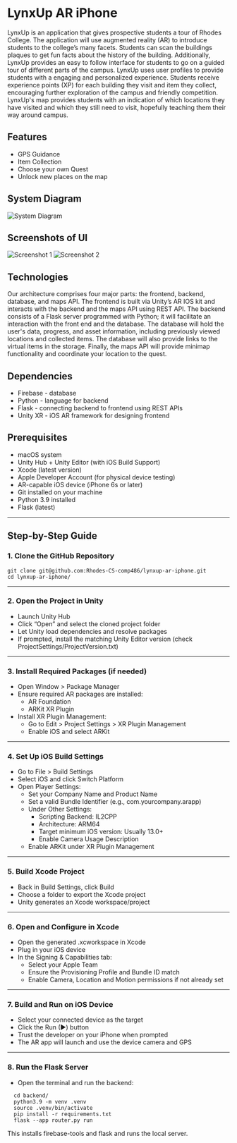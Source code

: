 # LynxUp AR iPhone
LynxUp is an application that gives prospective students a tour of Rhodes College. The application will use augmented reality (AR) to introduce students to the college’s many facets. Students can scan the buildings plaques to get fun facts about the history of the building. Additionally, LynxUp provides an easy to follow interface for students to go on a guided tour of different parts of the campus. LynxUp uses user profiles to provide students with a engaging and personalized experience. Students receive experience points (XP) for each building they visit and item they collect, encouraging further exploration of the campus and friendly competition. LynxUp's map provides students with an indication of which locations they have visited and which they still need to visit, hopefully teaching them their way around campus.


## Features
 -  GPS Guidance
 - Item Collection
 - Choose your own Quest
 - Unlock new places on the map


## System Diagram
![System Diagram](assets/diagram.png)

## Screenshots of UI
![Screenshot 1](assets/screenshot_1.png)
![Screenshot 2](assets/screenshot_2.png)

## Technologies
Our architecture comprises four major parts: the frontend, backend, database, and maps API. The frontend is built via Unity’s AR IOS kit and interacts with the backend and the maps API using REST API. The backend consists of a Flask server programmed with Python; it will facilitate an interaction with the front end and the database. The database will hold the user's data, progress, and asset information, including previously viewed locations and collected items. The database will also provide links to the virtual items in the storage. Finally, the maps API will provide minimap functionality and coordinate your location to the quest.

## Dependencies
- Firebase - database
- Python - language for backend
- Flask - connecting backend to frontend using REST APIs
- Unity XR - iOS AR framework for designing frontend


## Prerequisites
- macOS system  
- Unity Hub + Unity Editor (with iOS Build Support)  
- Xcode (latest version)  
- Apple Developer Account (for physical device testing)  
- AR-capable iOS device (iPhone 6s or later)  
- Git installed on your machine  
- Python 3.9 installed  
- Flask (latest)  

---

## Step-by-Step Guide

### 1. Clone the GitHub Repository
```
git clone git@github.com:Rhodes-CS-comp486/lynxup-ar-iphone.git  
cd lynxup-ar-iphone/
```
---

### 2. Open the Project in Unity
- Launch Unity Hub  
- Click “Open” and select the cloned project folder  
- Let Unity load dependencies and resolve packages  
- If prompted, install the matching Unity Editor version (check ProjectSettings/ProjectVersion.txt)

---

### 3. Install Required Packages (if needed)
- Open Window > Package Manager  
- Ensure required AR packages are installed:  
  - AR Foundation  
  - ARKit XR Plugin  
- Install XR Plugin Management:  
  - Go to Edit > Project Settings > XR Plugin Management  
  - Enable iOS and select ARKit

---

### 4. Set Up iOS Build Settings
- Go to File > Build Settings  
- Select iOS and click Switch Platform  
- Open Player Settings:  
  - Set your Company Name and Product Name  
  - Set a valid Bundle Identifier (e.g., com.yourcompany.arapp)  
  - Under Other Settings:  
    - Scripting Backend: IL2CPP  
    - Architecture: ARM64  
    - Target minimum iOS version: Usually 13.0+  
    - Enable Camera Usage Description  
  - Enable ARKit under XR Plugin Management

---

### 5. Build Xcode Project
- Back in Build Settings, click Build  
- Choose a folder to export the Xcode project  
- Unity generates an Xcode workspace/project

---

### 6. Open and Configure in Xcode
- Open the generated .xcworkspace in Xcode  
- Plug in your iOS device  
- In the Signing & Capabilities tab:  
  - Select your Apple Team  
  - Ensure the Provisioning Profile and Bundle ID match  
  - Enable Camera, Location and Motion permissions if not already set

---

### 7. Build and Run on iOS Device
- Select your connected device as the target  
- Click the Run (▶) button  
- Trust the developer on your iPhone when prompted  
- The AR app will launch and use the device camera and GPS

---

### 8. Run the Flask Server
- Open the terminal and run the backend:
```
  cd backend/  
  python3.9 -m venv .venv  
  source .venv/bin/activate  
  pip install -r requirements.txt  
  flask --app router.py run  
```

This installs firebase-tools and flask and runs the local server.
